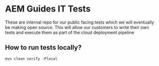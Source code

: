 # AEM Guides IT Tests
These are internal repo for our public facing tests which we will eventually be making open source. This will allow our customers to write their own tests and execute them as part of the cloud deployment pipeline

## How to run tests locally?
```
mvn clean verify -Plocal 
```
